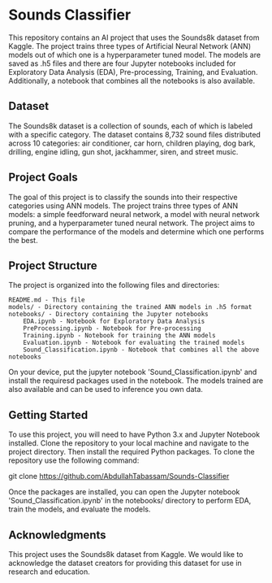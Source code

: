 # Sounds Classifier

This repository contains an AI project that uses the Sounds8k dataset from Kaggle. The project trains three types of Artificial Neural Network (ANN) models out of which one is a hyperparameter tuned model. The models are saved as .h5 files and there are four Jupyter notebooks included for Exploratory Data Analysis (EDA), Pre-processing, Training, and Evaluation. Additionally, a notebook that combines all the notebooks is also available.

## Dataset

The Sounds8k dataset is a collection of sounds, each of which is labeled with a specific category. The dataset contains 8,732 sound files distributed across 10 categories: air conditioner, car horn, children playing, dog bark, drilling, engine idling, gun shot, jackhammer, siren, and street music.

## Project Goals

The goal of this project is to classify the sounds into their respective categories using ANN models. The project trains three types of ANN models: a simple feedforward neural network, a model with neural network pruning, and a hyperparameter tuned neural network. The project aims to compare the performance of the models and determine which one performs the best.

## Project Structure

The project is organized into the following files and directories:

    README.md - This file
    models/ - Directory containing the trained ANN models in .h5 format
    notebooks/ - Directory containing the Jupyter notebooks
        EDA.ipynb - Notebook for Exploratory Data Analysis
        PreProcessing.ipynb - Notebook for Pre-processing
        Training.ipynb - Notebook for training the ANN models
        Evaluation.ipynb - Notebook for evaluating the trained models
        Sound_Classification.ipynb - Notebook that combines all the above notebooks
  
  On your device, put the jupyter notebook 'Sound_Classification.ipynb' and install the requiresd packages used in the notebook. The models trained are also available and can be used to inference you own data.

## Getting Started

To use this project, you will need to have Python 3.x and Jupyter Notebook installed. Clone the repository to your local machine and navigate to the project directory. Then install the required Python packages. To clone the repository use the following command:

git clone https://github.com/AbdullahTabassam/Sounds-Classifier

Once the packages are installed, you can open the Jupyter notebook 'Sound_Classification.ipynb' in the notebooks/ directory to perform EDA, train the models, and evaluate the models.

## Acknowledgments

This project uses the Sounds8k dataset from Kaggle. We would like to acknowledge the dataset creators for providing this dataset for use in research and education.